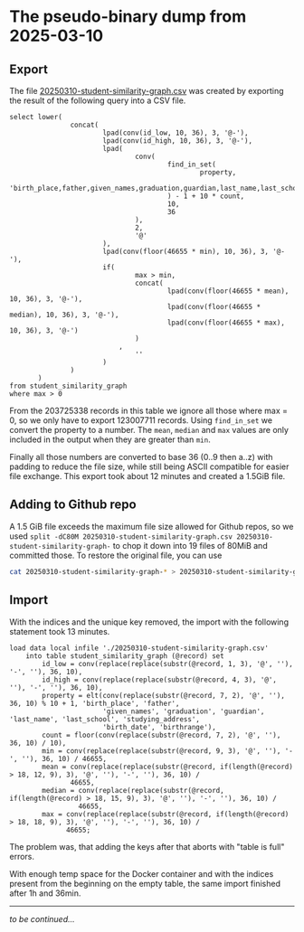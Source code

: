 # The pseudo-binary dump from 2025-03-10

## Export

The file [20250310-student-similarity-graph.csv](20250310-student-similarity-graph.csv) was created by exporting the
result of the following query into a CSV file.

```MariaDB
select lower(
               concat(
                       lpad(conv(id_low, 10, 36), 3, '@-'),
                       lpad(conv(id_high, 10, 36), 3, '@-'),
                       lpad(
                               conv(
                                       find_in_set(
                                               property,
                                               'birth_place,father,given_names,graduation,guardian,last_name,last_school,studying_address,birth_date,birthrange'
                                       ) - 1 + 10 * count,
                                       10,
                                       36
                               ),
                               2,
                               '@'
                       ),
                       lpad(conv(floor(46655 * min), 10, 36), 3, '@-'),
                       if(
                               max > min,
                               concat(
                                       lpad(conv(floor(46655 * mean), 10, 36), 3, '@-'),
                                       lpad(conv(floor(46655 * median), 10, 36), 3, '@-'),
                                       lpad(conv(floor(46655 * max), 10, 36), 3, '@-')
                               )
                           ,
                               ''
                       )
               )
       )
from student_similarity_graph
where max > 0
```

From the 203725338 records in this table we ignore all those where max = 0, so we only have to export 123007711 records.
Using `find_in_set` we convert the property to a number. The `mean`, `median` and `max` values are only included in the
output when they are greater than `min`.

Finally all those numbers are converted to base 36 (0..9 then a..z) with padding to reduce the file size, while still
being ASCII compatible for easier file exchange. This export took about 12 minutes and created a 1.5GiB file.

## Adding to Github repo

A 1.5 GiB file exceeds the maximum file size allowed for Github repos, so we used
`split -dC80M 20250310-student-similarity-graph.csv 20250310-student-similarity-graph-`
to chop it down into 19 files of 80MiB and committed those. To restore the original file, you can use

```bash
cat 20250310-student-similarity-graph-* > 20250310-student-similarity-graph.csv
```

## Import

With the indices and the unique key removed, the import with the following statement took 13 minutes.

```MariaDB
load data local infile './20250310-student-similarity-graph.csv'
    into table student_similarity_graph (@record) set
        id_low = conv(replace(replace(substr(@record, 1, 3), '@', ''), '-', ''), 36, 10),
        id_high = conv(replace(replace(substr(@record, 4, 3), '@', ''), '-', ''), 36, 10),
        property = elt(conv(replace(substr(@record, 7, 2), '@', ''), 36, 10) % 10 + 1, 'birth_place', 'father',
                       'given_names', 'graduation', 'guardian', 'last_name', 'last_school', 'studying_address',
                       'birth_date', 'birthrange'),
        count = floor(conv(replace(substr(@record, 7, 2), '@', ''), 36, 10) / 10),
        min = conv(replace(replace(substr(@record, 9, 3), '@', ''), '-', ''), 36, 10) / 46655,
        mean = conv(replace(replace(substr(@record, if(length(@record) > 18, 12, 9), 3), '@', ''), '-', ''), 36, 10) /
               46655,
        median = conv(replace(replace(substr(@record, if(length(@record) > 18, 15, 9), 3), '@', ''), '-', ''), 36, 10) /
                 46655,
        max = conv(replace(replace(substr(@record, if(length(@record) > 18, 18, 9), 3), '@', ''), '-', ''), 36, 10) /
              46655;
```

The problem was, that adding the keys after that aborts with "table is full" errors.

With enough temp space for the Docker container and with the indices present from the beginning on the empty table, the
same import finished after 1h and 36min.

---
*to be continued...*